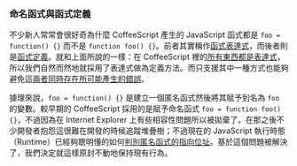 ### 命名函式與函式定義

不少新人常常會很好奇為什麼 CoffeeScript 產生的 JavaScript 函式都是 `foo = function() {}` 而不是 `function foo() {}`。前者其實稱作[函式表達式](https://developer.mozilla.org/en-US/docs/Web/JavaScript/Reference/Operators/function)，而後者則是[函式定義](https://developer.mozilla.org/en-US/docs/Web/JavaScript/Reference/Statements/function)。就和上面所說的一樣：在 CoffeeScript 裡的[所有東西都是表達式](#expressions)，所以我們自然而然地就採用了表達式做為定義方法。而只支援其中一種方式也能夠避免這[兩者同時存在所可能產生的錯誤](https://developer.mozilla.org/en-US/docs/Web/JavaScript/Reference/Statements/function#Function_declaration_hoisting)。

據理來說，`foo = function() {}` 是建立一個匿名函式然後將其賦予到名為 `foo` 的變數。較早期的 CoffeeScript 採用的是賦予命名函式 `foo = function foo() {}`，不過因為在 Internet Explorer 上有些相容性問題所以被拋棄了。在那之後不少開發者抱怨這很難在開發的時候追蹤堆疊樹；不過現在的 JavaScript 執行時態（Runtime）已經夠聰明懂的如何[判別匿名函式的指向位址](https://developer.mozilla.org/en-US/docs/Web/JavaScript/Reference/Global_Objects/Function/name)。基於這個問題被解決了，我們決定就這樣原封不動地保持現有行為。